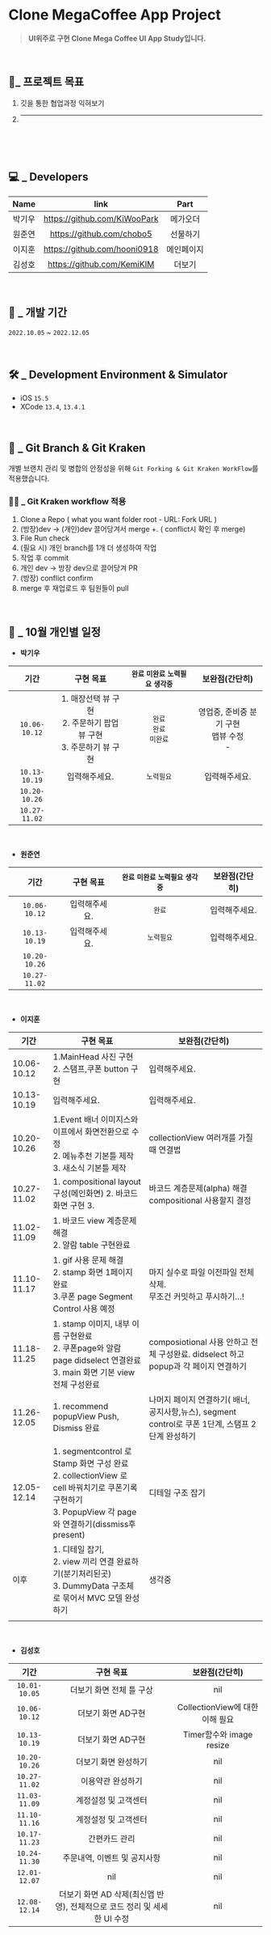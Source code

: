 # Clone MegaCoffee App Project
> **UI위주로 구현 Clone Mega Coffee UI App Study입니다.**
&nbsp;


</br>

## 🤝_ 프로젝트 목표
1. 깃을 통한 협업과정 익혀보기
2. ----
&nbsp;



</br>

## 💻  _ Developers 

| Name | link | Part |
| :---: | :---: | :---: |
| 박기우 | https://github.com/KiWooPark | 메가오더 |
| 원준연 | https://github.com/chobo5 | 선물하기 |
| 이지훈 | https://github.com/hooni0918 | 메인페이지 |
| 김성호 | https://github.com/KemiKIM | 더보기 |



</br>

## 🎯 _ 개발 기간
`2022.10.05` ~ `2022.12.05`
&nbsp;



</br>

## 🛠  _ Development Environment & Simulator
- iOS `15.5` 
- XCode `13.4`, `13.4.1`
&nbsp;


</br>

## 🌳  _ Git Branch & Git Kraken

개별 브랜치 관리 및 병합의 안정성을 위해 `Git Forking & Git Kraken WorkFlow`를 적용했습니다.
&nbsp;



### 💁‍♂️ _ Git Kraken workflow 적용

1. Clone a Repo ( what you want folder root - URL: Fork URL )
2. (방장)dev -> (개인)dev 끌어당겨서 merge
+. ( conflict시 확인 후 merge)
3. File Run check
4. (필요 시) 개인 branch를 1개 더 생성하여 작업 
5. 작업 후 commit
6. 개인 dev -> 방장 dev으로 끌어당겨 PR
7. (방장) conflict confirm
8. merge 후 재업로드 후 팀원들이 pull
&nbsp;


</br>

## 💪 _ 10월 개인별 일정

- **박기우**

| 기간 | 구현 목표 | `완료` `미완료` `노력필요` `생각중` | 보완점(간단히) |
|:---:|:---:|:---:|:---:|
|`10.06-10.12`| 1. 매장선택 뷰 구현 </br>2. 주문하기 팝업 뷰 구현 </br>3. 주문하기 뷰 구현 </br> | `완료` </br>`완료` </br>`미완료` | 영업중, 준비중 분기 구현 </br>맵뷰 수정 </br>- |
|`10.13-10.19`| 입력해주세요. | `노력필요` | 입력해주세요. |
|`10.20-10.26`||||
|`10.27-11.02`||||
  

&nbsp;
- **원준연**

| 기간 | 구현 목표 | `완료` `미완료` `노력필요` `생각중` | 보완점(간단히) |
|:---:|:---:|:---:|:---:|
|`10.06-10.12`| 입력해주세요. | `완료` | 입력해주세요. |
|`10.13-10.19`| 입력해주세요. | `노력필요` | 입력해주세요. |
|`10.20-10.26`||||
|`10.27-11.02`||||
  

&nbsp;
- **이지훈**

| 기간 | 구현 목표 | 보완점(간단히) |
| --- | --- | --- |
| 10.06-10.12 | 1.MainHead 사진 구현 </br>2. 스탬프,쿠폰 button 구현 </br> | 입력해주세요. |
| 10.13-10.19 | 입력해주세요. | 입력해주세요. |
| 10.20-10.26 | 1.Event 배너 이미지스와이프에서 화면전환으로 수정 </br>2. 메뉴추천 기본틀 제작 </br>3. 새소식 기본틀 제작 | collectionView 여러개를 가질때 연결법 |
| 10.27-11.02 | 1. compositional layout 구성(메인화면) 2. 바코드 화면 구현 3. | 바코드 계층문제(alpha) 해결 </br>compositional 사용할지 결정 |
| 11.02-11.09 | 1. 바코드 view 계층문제 해결 </br>2. 알람 table 구현완료 |  |
| 11.10-11.17 | 1. gif 사용 문제 해결 </br>2. stamp 화면 1페이지 완료 </br> 3.쿠폰 page Segment Control 사용 예정 | 마지 실수로 파일 이전파일 전체삭제.</br>무조건 커밋하고 푸시하기…! |
| 11.18-11.25 | 1. stamp 이미지, 내부 이름 구현완료 </br>2. 쿠폰page와 알람 page didselect 연결완료 </br>3. main 화면 기본 view 전체 구성완료 | composiotional 사용 안하고 전체 구성완료. didselect 하고 popup과 각 페이지 연결하기 |
| 11.26-12.05 | 1. recommend popupView Push, Dismiss 완료 | 나머지 페이지 연결하기( 배너, 공지사항,뉴스), segment control로 쿠폰 1단계, 스탬프 2단계 완성하기 |
| 12.05-12.14 | 1. segmentcontrol 로 Stamp 화면 구성 완료 </br>2. collectionView 로 cell 바꿔치기로 쿠폰기록 구현하기 </br>3. PopupView 각 page와 연결하기(dissmiss후 present) | 디테일 구조 잡기 |
| 이후 | 1. 디테일 잡기,</br> 2. view 끼리 연결 완료하기(분기처리된곳) </br>3. DummyData 구조체로 묶어서 MVC 모델 완성하기 | 생각중 |
|  |  |  |
  

&nbsp;
- **김성호**

| 기간 | 구현 목표 | 보완점(간단히) |
|:---:|:---:|:---:|
|`10.01-10.05`| 더보기 화면 전체 틀 구상 | nil |
|`10.06-10.12`| 더보기 화면 AD구현 | CollectionView에 대한 이해 필요 |
|`10.13-10.19`| 더보기 화면 AD구현 | Timer함수와 image resize |
|`10.20-10.26`| 더보기 화면 완성하기 | nil |
|`10.27-11.02`| 이용약관 완성하기 | nil |
|`11.03-11.09`| 계정설정 및 고객센터 | nil |
|`11.10-11.16`| 계정설정 및 고객센터 | nil |
|`10.17-11.23`| 간편카드 관리 | nil |
|`10.24-11.30`| 주문내역, 이벤트 및 공지사항 | nil |
|`12.01-12.07`| nil | nil |
|`12.08-12.14`| 더보기 화면 AD 삭제(최신앱 반영), 전체적으로 코드 정리 및 세세한 UI 수정 | nil |
